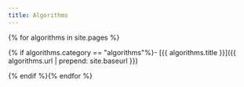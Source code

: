 ```yaml
---
title: Algorithms
---
```


{% for algorithms in site.pages %}

{% if algorithms.category == "algorithms"%}- [{{ algorithms.title }}]({{ algorithms.url | prepend: site.baseurl }})

{% endif %}{% endfor %}